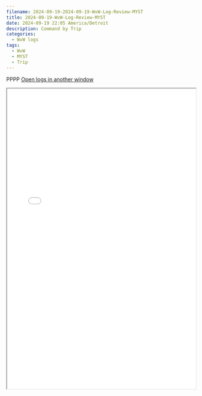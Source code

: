 ```yaml
---
filename: 2024-09-19-2024-09-19-WvW-Log-Review-MYST
title: 2024-09-19-WvW-Log-Review-MYST
date: 2024-09-19 22:05 America/Detroit
description: Command by Trip
categories:
  - WvW logs
tags:
  - WvW
  - MYST
  - Trip
---
```

PPPP <a href="/assets/wvwlogs/reports20240919_MYST.html#202409192202-WvW-Log-Review" target="_blank">Open logs in another window</a>

<iframe src="/assets/wvwlogs/reports20240919_MYST.html#202409192202-WvW-Log-Review" width="100%" height="800" style="display:block; margin: 0 auto;"> </iframe>